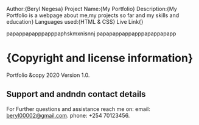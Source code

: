 Author:{Beryl Negesa}
Project Name:{My Portfolio}
Description:{My Portfolio is a webpage about me,my projects so far and my skills and education}
Languages used:{HTML & CSS}
Live Link{}


papappapapppapppaphskmxnisnnj
papapappappapppapappapapp

# {Copyright and license information}
Portfolio &copy 2020 Version 1.0.
## Support and andndn contact details
For Further questions and assistance reach me on:
email: beryl00002@gmail.com.
phone: +254 70123456.